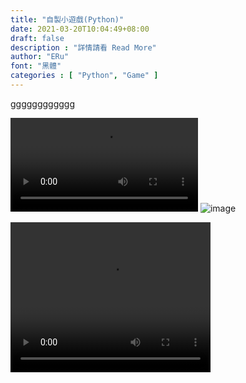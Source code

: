 ```yaml
---
title: "自製小遊戲(Python)"
date: 2021-03-20T10:04:49+08:00
draft: false
description : "詳情請看 Read More"
author: "ERu"
font: "黑體"
categories : [ "Python", "Game" ] 
---
```



gggggggggggg

![video](/videos/LuckyGoDog.mp4)
![image](/images/GA/GA1S.png)

<video width="320" height="240" controls>
  <source src="video.mov" type="video/mp4">
</video>

